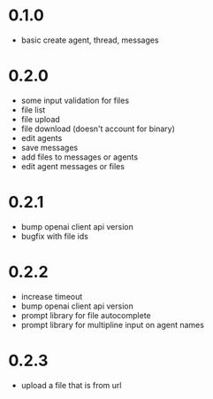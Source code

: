 # 0.1.0

- basic create agent, thread, messages


# 0.2.0

- some input validation for files
- file list
- file upload
- file download (doesn't account for binary)
- edit agents
- save messages
- add files to messages or agents
- edit agent messages or files

# 0.2.1
- bump openai client api version
- bugfix with file ids

# 0.2.2
- increase timeout
- bump openai client api version
- prompt library for file autocomplete
- prompt library for multipline input on agent names

# 0.2.3
- upload a file that is from url